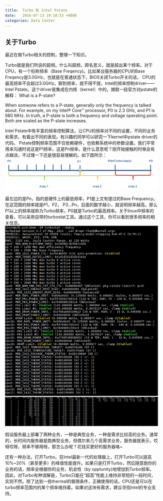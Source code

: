 ```yaml
---
title:  Turbo 和 Intel Pstate
date:   2016-07-13 19:10:53 +0800
categories: Data Center
---
```

## 关于Turbo

最近在做Turbo相关的控制，整理一下知识。

Turbo就是我们所说的超频。什么叫超频，顾名思义，就是超出某个频率。对于CPU，有一个标称频率（Base Freqency)。比如某台服务器的CPU的Base Freqency是3.0GHz，也就是在普通状态下，BIOS关闭Turbo开关的话， CPU的最高频率不会超过3.0GHz。聊到频率，就不得不提，Intel的频率控制driver——Intel Pstate。这个driver是集成在内核（kernel）中的。摘取一段官方对pstate的解释：
What is a P-state?

When someone refers to a P-state, generally only the frequency is talked about. For example, on my Intel® Core™ processor, P0 is 2.3 GHz, and P1 is 980 MHz. In truth, a P-state is both a frequency and voltage operating point. Both are scaled as the P-state increases. 

Intel Pstate中有丰富的频率控制算法，让CPU的频率对不同的设置，不同的业务和需求，有着出不同的表现。有兴趣的同学可以研究一下kernel中pstate driver的代码。
Pstate控制频率范围不仅依赖硬件，也依赖系统中的参数设置。我们平常用来沟通时说这是P1频率，这是Pn频率，是什么意思呢？刚开始接触的时候会有点糊涂，不过理一下还是很容易理解的。如下图所示：
![](/images/pn.png)

最左边的是Pn，指的是硬件上的最低频率，P1是上文有提过的Base Frequency。在这范围的频率就是P1，P2， P3...Pn，后面的数字越小，就说明频率越高。那么P1以上的频率就称为Turbo频率，P0就是Turbo的最高频率。关于linux中频率的查看，可以采用自带的turbostat工具。通过这个工具，你可以看到很多频率的相关信息。
![](/images/turbosetting.png)
![](/images/turbofreq.png)

假设服务器上部署了两种业务，一种是典型业务，一种是需求比较高的业务。通常的，长时间内服务器是跑典型业务，但偶尔来几个高需求业务，服务器就表示，哎呀哎呀，频率不够用呀。那怎么办呢？花钱买更好的服务器咯~

还有一种办法，打开Turbo。在Intel最新一代的处理器上，打开Turbo可以提高10%~20%（甚至更多）的峰值性能提升。如果只是打开Turbo，然后随意跑你的业务的话，频率会根据你的业务，机会性（by opptunity)地增加到Turbo频率。因此，对Turbo有种误解是，Turbo只能在“超高”性能上维持非常短的一段时间，实则不然。除了达到一些thermal的极限条件，正确使用的话，CPU还是可以在turbo频率范围内的某个频率维持着。如果对这块有需求，建议寻找Intel的专业支持。




